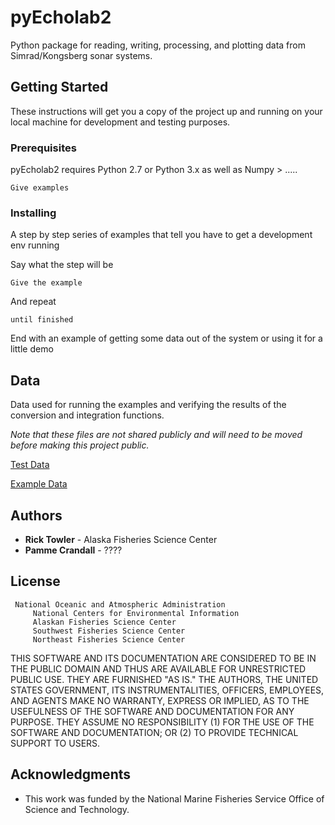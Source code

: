 # pyEcholab2

Python package for reading, writing, processing, and plotting data from Simrad/Kongsberg sonar systems.

## Getting Started

These instructions will get you a copy of the project up and running on your local machine for development and testing purposes.

### Prerequisites

pyEcholab2 requires Python 2.7 or Python 3.x as well as Numpy > ..... 

```
Give examples
```

### Installing

A step by step series of examples that tell you have to get a development env running

Say what the step will be

```
Give the example
```

And repeat

```
until finished
```

End with an example of getting some data out of the system or using it for a little demo

## Data

Data used for running the examples and verifying the results of the conversion and integration functions.

*Note that these files are not shared publicly and will need to be moved before making this project public.*

[Test Data](https://drive.google.com/open?id=1SYbK2eDGSEtrGbH4G82cw2aq-lklLxKS)

[Example Data](https://drive.google.com/open?id=1pwJ9fCetW1nG0BDVuuSL0zi3VxhWo9xX)


## Authors

* **Rick Towler** - Alaska Fisheries Science Center
* **Pamme Crandall** - ????

## License

     National Oceanic and Atmospheric Administration
         National Centers for Environmental Information
         Alaskan Fisheries Science Center
         Southwest Fisheries Science Center
         Northeast Fisheries Science Center

  THIS SOFTWARE AND ITS DOCUMENTATION ARE CONSIDERED TO BE IN THE PUBLIC DOMAIN
  AND THUS ARE AVAILABLE FOR UNRESTRICTED PUBLIC USE. THEY ARE FURNISHED "AS IS."
  THE AUTHORS, THE UNITED STATES GOVERNMENT, ITS INSTRUMENTALITIES, OFFICERS,
  EMPLOYEES, AND AGENTS MAKE NO WARRANTY, EXPRESS OR IMPLIED, AS TO THE USEFULNESS
  OF THE SOFTWARE AND DOCUMENTATION FOR ANY PURPOSE. THEY ASSUME NO RESPONSIBILITY
  (1) FOR THE USE OF THE SOFTWARE AND DOCUMENTATION; OR (2) TO PROVIDE TECHNICAL
  SUPPORT TO USERS.

## Acknowledgments

* This work was funded by the National Marine Fisheries Service Office of Science and Technology.
